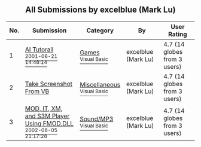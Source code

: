 ﻿<div align="center">

## All Submissions by excelblue \(Mark Lu\)

</div>

No.  | Submission | Category | By   | User Rating
---- | ---------- | -------- | ---- | -----------
1 | [AI Tutorail<br /><sup>2001-06-21 14:48:14</sup>](https://github.com/Planet-Source-Code/excelblue-mark-lu-ai-tutorail__1-24295) | [Games<br /><sup>Visual Basic</sup>](../ByCategory/games__1-38.md) | excelblue \(Mark Lu\) | 4.7 (14 globes from 3 users)
2 | [Take Screenshot From VB<br />](https://github.com/Planet-Source-Code/excelblue-mark-lu-take-screenshot-from-vb__1-33789) | [Miscellaneous<br /><sup>Visual Basic</sup>](../ByCategory/miscellaneous__1-1.md) | excelblue \(Mark Lu\) | 4.7 (14 globes from 3 users)
3 | [MOD, IT, XM, and S3M Player Using FMOD\.DLL<br /><sup>2002-08-05 21:17:28</sup>](https://github.com/Planet-Source-Code/excelblue-mark-lu-mod-it-xm-and-s3m-player-using-fmod-dll__1-37660) | [Sound/MP3<br /><sup>Visual Basic</sup>](../ByCategory/sound-mp3__1-45.md) | excelblue \(Mark Lu\) | 4.7 (14 globes from 3 users)
